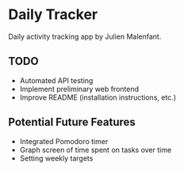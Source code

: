 # Daily Tracker

Daily activity tracking app by Julien Malenfant.

## TODO
- Automated API testing
- Implement preliminary web frontend
- Improve README (installation instructions, etc.)

## Potential Future Features
- Integrated Pomodoro timer
- Graph screen of time spent on tasks over time
- Setting weekly targets
